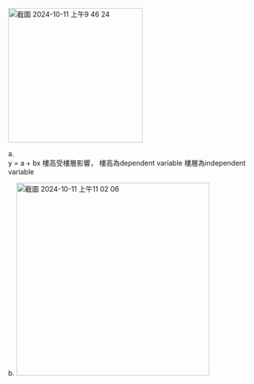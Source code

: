 
<img width="274" alt="截圖 2024-10-11 上午9 46 24" src="https://github.com/user-attachments/assets/7c156fe0-d3dd-4e01-9a6c-dbf423380774">

a.  
y = a + bx
樓高受樓層影響，
樓高為dependent variable
樓層為independent variable

b. 
<img width="393" alt="截圖 2024-10-11 上午11 02 06" src="https://github.com/user-attachments/assets/ef83da58-f983-4695-a9f3-026af6047201">


